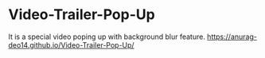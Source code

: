 # Video-Trailer-Pop-Up
It is a special video poping up with background blur feature.
https://anurag-deo14.github.io/Video-Trailer-Pop-Up/
